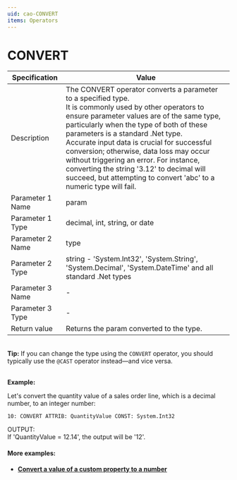 ```yaml
---
uid: cao-CONVERT
items: Operators
---
```


# CONVERT 

| Specification    | Value                                                        |
| ---------------- | ------------------------------------------------------------ |
| Description      | The CONVERT operator converts a parameter to a specified type. <br>It is commonly used by other operators to ensure parameter values are of the same type, particularly when the type of both of these parameters is a standard .Net type. <br> Accurate input data is crucial for successful conversion; otherwise, data loss may occur without triggering an error. For instance, converting the string '3.12' to decimal will succeed, but attempting to convert 'abc' to a numeric type will fail. |
| Parameter 1 Name | param                                                        |
| Parameter 1 Type | decimal, int, string, or date                                 |
| Parameter 2 Name | type                                                         |
| Parameter 2 Type | string - 'System.Int32', 'System.String', 'System.Decimal', 'System.DateTime' and all standard .Net types |
| Parameter 3 Name | -                                                            |
| Parameter 3 Type | -                                                            |
| Return value     | Returns the param converted to the type.                     |


<br/>**Tip:** If you can change the type using the `CONVERT` operator, you should typically use the `@CAST` operator instead—and vice versa.


<br/>**Example:**

Let's convert the quantity value of a sales order line, which is a decimal number, to an integer number:

```
10: CONVERT ATTRIB: QuantityValue CONST: System.Int32                  
```
OUTPUT: <br> If 'QuantityValue = 12.14', the output will be '12'.




#### More examples:

- **[Convert a value of a custom property to a number](../examples/convert-property-to-number.md)**
